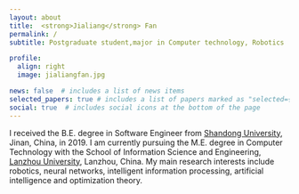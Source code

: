 ```yaml
---
layout: about
title:  <strong>Jialiang</strong> Fan
permalink: /
subtitle: Postgraduate student,major in Computer technology, Robotics

profile:
  align: right
  image: jialiangfan.jpg

news: false  # includes a list of news items
selected_papers: true # includes a list of papers marked as "selected={true}"
social: true  # includes social icons at the bottom of the page
---
```


I received the B.E. degree in Software Engineer from [Shandong University](https://www.en.sdu.edu.cn/), Jinan, China, in 2019. I am currently pursuing the M.E. degree in Computer Technology with the School of Information Science and Engineering, [Lanzhou University](https://en.lzu.edu.cn/), Lanzhou, China. My main research interests include robotics, neural networks, intelligent information processing, artificial intelligence and optimization theory. 

[//]: # (Link to your favorite [subreddit]&#40;http://reddit.com&#41;.)
[//]: # (You can put a picture in, too. The code is already in, )
[//]: # (just name your picture `prof_pic.jpg` and put it in the `img/` folder.)

[//]: # (Put your address / P.O. box / other info right below your picture.)
[//]: # (You can also disable any these elements by editing `profile` property of the YAML header of your `_pages/about.md`.)
[//]: # (Edit `_bibliography/journals.bib` and Jekyll will render your [publications page]&#40;/al-folio/publications/&#41; automatically.)

[//]: # (Link to your social media connections, too. )
[//]: # (This theme is set up to use [Font Awesome icons]&#40;http://fortawesome.github.io/Font-Awesome/&#41; and [Academicons]&#40;https://jpswalsh.github.io/academicons/&#41;, )
[//]: # (like the ones below.)
[//]: # (Add your Facebook, Twitter, LinkedIn, Google Scholar, or just disable all of them.)
